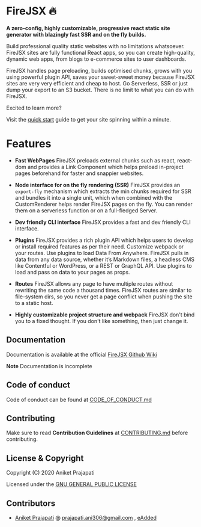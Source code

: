 # FireJSX 🔥

**A zero-config, highly customizable, progressive react static site generator with blazingly fast SSR and on the fly builds.**

Build professional quality static websites with no limitations whatsoever. FireJSX sites are fully functional React apps, so you can create high-quality, dynamic web apps, from blogs to e-commerce sites to user dashboards.

FireJSX handles page preloading, builds optimised chunks, grows with you using powerful plugin API, saves your sweet-sweet money because FireJSX sites are very very efficient and cheap to host. Go Serverless, SSR or just dump your export to an S3 bucket. There is no limit to what you can do with FireJSX. 

Excited to learn more?

Visit the [quick start](https://github.com/eAdded/FireJSX/wiki/Quick-Start) guide to get your site spinning within a minute.

# Features

+ **Fast WebPages** FireJSX preloads external chunks such as react, react-dom and provides a Link Component which helps preload in-project pages beforehand for faster and snappier websites.

+ **Node interface for on the fly rendering (SSR)** FireJSX provides an `export-fly` mechanism which extracts the min chunks required for SSR and bundles it into a single unit, which when combined with the CustomRenderer helps render FireJSX pages on the fly. You can render them on a serverless function or on a full-fledged Server.

+ **Dev friendly CLI interface** FireJSX provides a fast and dev friendly CLI interface.

+ **Plugins** FireJSX provides a rich plugin API which helps users to develop or install required features as per their need. Customize webpack or your routes. Use plugins to load Data From Anywhere. FireJSX pulls in data from any data source, whether it’s Markdown files, a headless CMS like Contentful or WordPress, or a REST or GraphQL API. Use plugins to load and pass on data to your pages as props.

+ **Routes** FireJSX allows any page to have multiple routes without rewriting the same code a thousand times. FireJSX routes are similar to file-system dirs, so you never get a page conflict when pushing the site to a static host.

+ **Highly customizable project structure and webpack** FireJSX don't bind you to a fixed thought. If you don't like something, then just change it.

## Documentation

Documentation is available at the official [FireJSX Github Wiki](https://github.com/eAdded/FireJSX/wiki)

**Note** Documentation is incomplete

## Code of conduct

Code of conduct can be found at [CODE_OF_CONDUCT.md](CODE_OF_CONDUCT.md)

## Contributing

Make sure to read **Contribution Guidelines** at [CONTRIBUTING.md](CONTRIBUTING.md) before contributing.

## License & Copyright

Copyright (C) 2020 Aniket Prajapati

Licensed under the [GNU GENERAL PUBLIC LICENSE](LICENSE)

## Contributors
 + [Aniket Prajapati](https://github.com/aniketfuryrocks) @ prajapati.ani306@gmail.com , [eAdded](http://www.eadded.com)